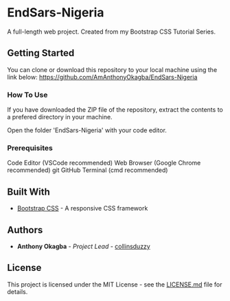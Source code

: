 # EndSars-Nigeria

A full-length web project. Created from my Bootstrap CSS Tutorial Series.

## Getting Started

You can clone or download this repository to your local machine using the link below:
<https://github.com/AmAnthonyOkagba/EndSars-Nigeria>

### How To Use

If you have downloaded the ZIP file of the repository, extract the contents to a prefered directory in your machine.

Open the folder 'EndSars-Nigeria' with your code editor.

### Prerequisites

Code Editor (VSCode recommended)
Web Browser (Google Chrome recommended)
git
GitHub
Terminal (cmd recommended)

## Built With

* [Bootstrap CSS](https://getbootstrap.com) - A responsive CSS framework

## Authors

* **Anthony Okagba** - *Project Lead* - [collinsduzzy](https://github.com/AmAnthonyOkagba)

## License

This project is licensed under the MIT License - see the [LICENSE.md](LICENSE.md) file for details.
